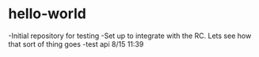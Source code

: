 # hello-world
-Initial repository for testing
-Set up to integrate with the RC. Lets see how that sort of thing goes
-test api 8/15 11:39
